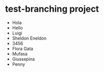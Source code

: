 # test-branching project

- Hola
- Hello
- Luigi
- Sheldon Eneldon
- 3456
- Flora Gata
- Mufasa
- Giussepina
- Penny